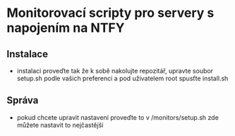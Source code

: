 # Monitorovací scripty pro servery s napojením na NTFY
## Instalace
- instalaci proveďte tak že k sobě nakolujte repozitář, upravte soubor setup.sh podle vašich preferenci a pod uživatelem root spusťte install.sh

## Správa
- pokud chcete upravit nastavení proveďte to v /monitors/setup.sh zde můžete nastavit to nejčastější
